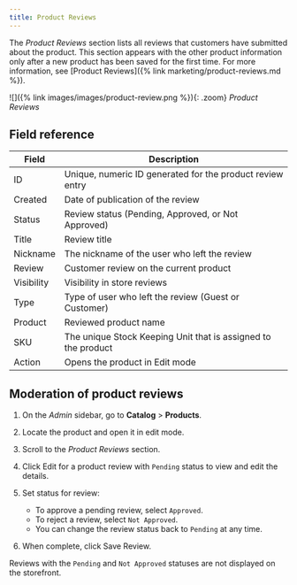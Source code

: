 ```yaml
---
title: Product Reviews
---
```


The _Product Reviews_ section lists all reviews that customers have submitted about the product. This section appears with the other product information only after a new product has been saved for the first time. For more information, see [Product Reviews]({% link marketing/product-reviews.md %}).

![]({% link images/images/product-review.png %}){: .zoom}
_Product Reviews_

## Field reference

|Field|Description|
|--- |--- |
|ID|Unique, numeric ID generated for the product review entry|
|Created|Date of publication of the review|
|Status|Review status (Pending, Approved, or Not Approved)|
|Title|Review title|
|Nickname|The nickname of the user who left the review|
|Review|Customer review on the current product|
|Visibility|Visibility in store reviews|
|Type|Type of user who left the review (Guest or Customer)|
|Product|Reviewed product name|
|SKU|The unique Stock Keeping Unit that is assigned to the product|
|Action|Opens the product in Edit mode|

## Moderation of product reviews

1. On the _Admin_ sidebar, go to **Catalog** > **Products**.

1. Locate the product and open it in edit mode.

1. Scroll to the _Product Reviews_ section.

1. Click <span class="btn">Edit</span> for a product review with `Pending` status to view and edit the details.

1. Set status for review:

    - To approve a pending review, select `Approved`.
    - To reject a review, select `Not Approved`.
    - You can change the review status back to `Pending` at any time.

1. When complete, click <span class="btn">Save Review</span>.

Reviews with the `Pending` and `Not Approved` statuses are not displayed on the storefront.
